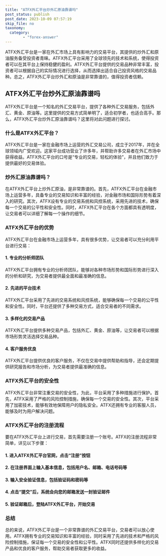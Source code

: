 ```yaml
---
title: "ATFX外汇平台炒外汇原油靠谱吗"
post_status: publish
post_date: 2023-10-09 07:57:19
skip_file: no
taxonomy:
  category:
        - "forex-answer"
---
```


ATFX外汇平台是一家在外汇市场上具有影响力的交易平台，其提供的炒外汇和原油服务备受投资者青睐。ATFX外汇平台采用了全球领先的技术和系统，使得投资者可以在其平台上保持稳健的盈利。ATFX外汇平台提供的交易品种非常丰富，投资者可以根据自己的实际情况进行选择，从而选择出适合自己投资风格的交易品种。总之，ATFX外汇平台炒外汇和原油是非常靠谱的，值得投资者信赖。

## ATFX外汇平台炒外汇原油靠谱吗

ATFX外汇平台是一个知名的外汇交易平台，提供了各种外汇交易服务，包括外汇、黄金、原油等。这里提供的交易方式简单明了，适合初学者，也适合高手。那么，ATFX外汇平台炒外汇原油靠谱吗？这里将对此问题进行探讨。

### 什么是ATFX外汇平台？

ATFX外汇平台是一家在金融市场上运营的外汇交易公司，成立于2017年，并在全球领域内广受欢迎。这家平台成功营业了许多年，并帮助许多交易者在外汇市场中获得收益。ATFX外汇平台的口号是“专业的交易，轻松的体验”，并且他们致力于提供最好的交易体验。

### 炒外汇原油靠谱吗？

在ATFX外汇平台上炒外汇原油，是非常靠谱的。首先，ATFX外汇平台在金融市场上运营多年，具备专业的交易知识和丰富的经验，对金融市场和国际形势有着深入的研究。其次，ATFX设有专业的交易系统和风控系统，采用先进的技术，确保每一个交易的公平性和安全性。同时，ATFX外汇平台在各个方面都具有透明度，让交易者可以详细了解每一个操作的细节。

### ATFX外汇平台的优势

ATFX外汇平台在金融市场上运营多年，具有很多优势，让交易者可以充分利用平台进行交易：

#### 1. 专业的分析师团队

ATFX外汇平台拥有专业的分析师团队，能够对各种市场形势和国际形势进行深入的分析和研究，为交易者提供最全面和最准确的信息。

#### 2. 先进的平台技术

ATFX外汇平台采用了先进的交易系统和风控系统，能够确保每一个交易的公平性和安全性。同时，平台还提供了多种交易方式，适合交易者的不同需求。

#### 3. 多样化的交易产品

ATFX外汇平台提供多种交易产品，包括外汇、黄金、原油等，让交易者可以根据市场形势灵活选择交易品种。

#### 4. 客户服务优良

ATFX外汇平台提供优良的客户服务，不仅在交易中提供帮助和指导，还会定期提供研究报告和市场分析，为交易者提供最准确的信息。

### ATFX外汇平台的安全性

ATFX外汇平台非常注重交易的安全性，为此，平台采用了多种措施进行保护。首先，ATFX采用了严格的风险控制措施，确保每一个交易的安全性。其次，平台采用了加密技术，能够有效地保障用户的隐私安全。ATFX还拥有专业的客服人员，能够及时为用户解决问题。

### ATFX外汇平台的注册流程

要在ATFX外汇平台上进行交易，首先需要注册一个账号。ATFX的注册流程非常简单，详见以下步骤：

#### 1. 进入ATFX外汇平台官网，点击“注册”按钮

#### 2. 在注册界面上输入基本信息，包括用户名、邮箱、电话号码等

#### 3. 输入安全验证信息，包括验证码和密码等

#### 4. 点击“提交”后，系统会向您的邮箱发送一封验证邮件

#### 5. 验证邮箱后，登陆ATFX外汇平台，开始交易

### 总结

总的来说，ATFX外汇平台是一个非常靠谱的外汇交易平台，交易者可以放心使用。ATFX拥有专业的交易知识和丰富的经验，同时采用了先进的技术和严格的风险控制措施，保证每一个交易的安全性和公平性。ATFX同时还提供多样化的交易产品和优良的客户服务，帮助交易者获取更多的收益。